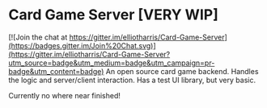 # Card Game Server [VERY WIP]

[![Join the chat at https://gitter.im/elliotharris/Card-Game-Server](https://badges.gitter.im/Join%20Chat.svg)](https://gitter.im/elliotharris/Card-Game-Server?utm_source=badge&utm_medium=badge&utm_campaign=pr-badge&utm_content=badge)
An open source card game backend. Handles the logic and server/client interaction. Has a test UI library, but very basic.

Currently no where near finished!
